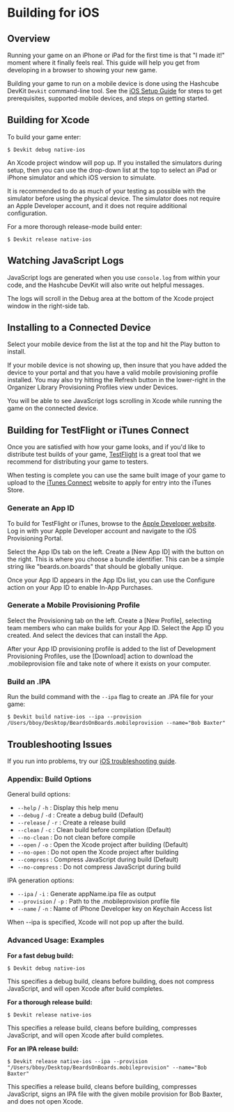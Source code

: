 # Building for iOS

## Overview

Running your game on an iPhone or iPad for the first time is that "I made it!" moment where it finally feels real.  This guide will help you get from developing in a browser to showing your new game.

Building your game to run on a mobile device is done using the Hashcube DevKit `Devkit` command-line tool.  See the [iOS Setup Guide](./ios-setup.html) for steps to get prerequisites, supported mobile devices, and steps on getting started.

## Building for Xcode

To build your game enter:

~~~
$ Devkit debug native-ios
~~~

An Xcode project window will pop up.  If you installed the simulators during setup, then you can use the drop-down list at the top to select an iPad or iPhone simulator and which iOS version to simulate.

It is recommended to do as much of your testing as possible with the simulator before using the physical device.  The simulator does not require an Apple Developer account, and it does not require additional configuration.

For a more thorough release-mode build enter:

~~~
$ Devkit release native-ios
~~~

## Watching JavaScript Logs

JavaScript logs are generated when you use `console.log` from within your code, and the Hashcube DevKit will also write out helpful messages.

The logs will scroll in the Debug area at the bottom of the Xcode project window in the right-side tab.

## Installing to a Connected Device

Select your mobile device from the list at the top and hit the Play button to install.

If your mobile device is not showing up, then insure that you have added the device to your portal and that you have a valid mobile provisioning profile installed.  You may also try hitting the Refresh button in the lower-right in the Organizer Library Provisioning Profiles view under Devices.

You will be able to see JavaScript logs scrolling in Xcode while running the game on the connected device.

## Building for TestFlight or iTunes Connect

Once you are satisfied with how your game looks, and if you'd like to distribute test builds of your game, [TestFlight](http://testflightapp.com/) is a great tool that we recommend for distributing your game to testers.

When testing is complete you can use the same built image of your game to upload to the [iTunes Connect](http://itunesconnect.apple.com) website to apply for entry into the iTunes Store.

### Generate an App ID

To build for TestFlight or iTunes, browse to the [Apple Developer website](http://developer.apple.com).  Log in with your Apple Developer account and navigate to the iOS Provisioning Portal.

Select the App IDs tab on the left.  Create a [New App ID] with the button on the right.  This is where you choose a bundle identifier.  This can be a simple string like "beards.on.boards" that should be globally unique.

Once your App ID appears in the App IDs list, you can use the Configure action on your App ID to enable In-App Purchases.

### Generate a Mobile Provisioning Profile

Select the Provisioning tab on the left.  Create a [New Profile], selecting team members who can make builds for your App ID.  Select the App ID you created.  And select the devices that can install the App.

After your App ID provisioning profile is added to the list of Development Provisioning Profiles, use the [Download] action to download the .mobileprovision file and take note of where it exists on your computer.

### Build an .IPA

Run the build command with the `--ipa` flag to create an .IPA file for your game:

~~~
$ Devkit build native-ios --ipa --provision /Users/bboy/Desktop/BeardsOnBoards.mobileprovision --name="Bob Baxter"
~~~

## Troubleshooting Issues

If you run into problems, try our [iOS troubleshooting guide](./ios-troubleshooting.html).

### Appendix: Build Options

General build options:

+ `--help` / `-h` : Display this help menu
+ `--debug` / `-d` : Create a debug build (Default)
+ `--release` / `-r` : Create a release build
+ `--clean` / `-c` : Clean build before compilation (Default)
+ `--no-clean` : Do not clean before compile
+ `--open` / `-o` : Open the Xcode project after building (Default)
+ `--no-open` : Do not open the Xcode project after building
+ `--compress` : Compress JavaScript during build (Default)
+ `--no-compress` : Do not compress JavaScript during build

IPA generation options:

+ `--ipa` / `-i` : Generate appName.ipa file as output
+ `--provision` / `-p` : Path to the .mobileprovision profile file
+ `--name` / `-n` : Name of iPhone Developer key on Keychain Access list

When --ipa is specified, Xcode will not pop up after the build.

### Advanced Usage: Examples

**For a fast debug build:**

~~~
$ Devkit debug native-ios
~~~

This specifies a debug build, cleans before building, does not compress JavaScript, and will open Xcode after build completes.

**For a thorough release build:**

~~~
$ Devkit release native-ios
~~~

This specifies a release build, cleans before building, compresses JavaScript, and will open Xcode after build completes.

**For an IPA release build:**

~~~
$ Devkit release native-ios --ipa --provision "/Users/bboy/Desktop/BeardsOnBoards.mobileprovision" --name="Bob Baxter"
~~~

This specifies a release build, cleans before building, compresses JavaScript, signs an IPA file with the given mobile provision for Bob Baxter, and does not open Xcode.
